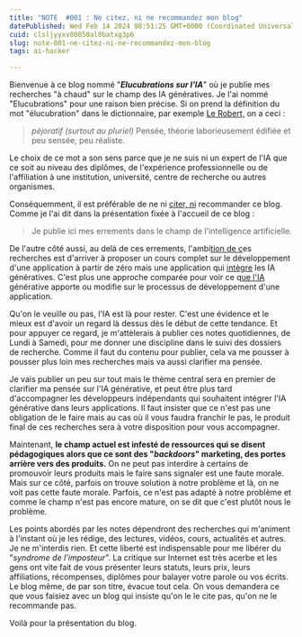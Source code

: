 ```yaml
---
title: "NOTE  #001 : Ne citez, ni ne recommandez mon blog"
datePublished: Wed Feb 14 2024 08:51:25 GMT+0000 (Coordinated Universal Time)
cuid: clsljyyxv00050al0batxg3p6
slug: note-001-ne-citez-ni-ne-recommandez-mon-blog
tags: ai-hacker

---
```


Bienvenue à ce blog nommé "***Elucubrations sur l'IA***" où je publie mes recherches "à chaud" sur le champ des IA génératives. Je l'ai nommé "Elucubrations" pour une raison bien précise. Si on prend la définition du mot "élucubration" dans le dictionnaire, par exemple [Le Robert,](https://dictionnaire.lerobert.com/definition/elucubration) on a ceci :

> *péjoratif (surtout au pluriel)* Pensée, théorie laborieusement édifiée et peu sensée, peu réaliste.

Le choix de ce mot a son sens parce que je ne suis ni un expert de l'IA que ce soit au niveau des diplômes, de l'expérience professionnelle ou de l'affiliation à une institution, université, centre de recherche ou autres organismes.

Conséquemment, il est préférable de ne ni [citer, ni](https://dictionnaire.lerobert.com/definition/elucubration) recommander ce blog. Comme je l'ai dit dans la présentation fixée à l'accueil de ce blog :

> Je publie ici mes errements dans le champ de l'intelligence artificielle.

De l'autre côté aussi, au delà de ces errements, l'ambi[tion de c](https://dictionnaire.lerobert.com/definition/elucubration)es recherches est d'arriver à proposer un cours complet sur le développement d'une application à partir de zéro mais une application qui [intègre](https://dictionnaire.lerobert.com/definition/elucubration) les IA génératives. C'est plus une approche comparée pour voir ce q[ue l'IA g](https://dictionnaire.lerobert.com/definition/elucubration)énérative apporte ou modifie sur le processus de développement d'une application.

Qu'on le veuille ou pas, l'IA est là pour rester. C'est une évidence et le mieux est d'avoir un regard là dessus dès le début de cette tendance. Et pour appuyer ce regard, je m'attèlerais à publier ces notes quotidiennes, de Lundi à Samedi, pour me donner une discipline dans le suivi des dossiers de recherche. Comme il faut du contenu pour publier, cela va me pousser à pousser plus loin mes recherches mais va aussi clarifier ma pensée.

Je vais publier un peu sur tout mais le thème central sera en premier de clarifier ma pensée sur l'IA générative, et peut être plus tard d'accompagner les développeurs indépendants qui souhaitent intégrer l'IA générative dans leurs applications. Il faut insister que ce n'est pas une obligation de le faire mais au cas où il vous faudra franchir le pas, le produit final de ces recherches sera à votre disposition pour vous accompagner.

Maintenant, **le champ actuel est infesté de ressources qui se disent pédagogiques alors que ce sont des "*backdoors*" marketing, des portes arrière vers des produits.** On ne peut pas interdire à certains de promouvoir leurs produits mais le faire sans signaler est une faute morale. Mais sur ce côté, parfois on trouve solution à notre problème et là, on ne voit pas cette faute morale. Parfois, ce n'est pas adapté à notre problème et comme le champ n'est pas encore mature, on se dit que c'est plutôt nous le problème.

Les points abordés par les notes dépendront des recherches qui m'animent à l'instant où je les rédige, des lectures, vidéos, cours, actualités et autres. Je ne m'interdis rien. Et cette liberté est indispensable pour me libérer du "*syndrome de l'imposteur*". La critique sur Internet est très acerbe et les gens ont vite fait de vous présenter leurs statuts, leurs prix, leurs affiliations, récompenses, diplômes pour balayer votre parole ou vos écrits. Le blog même, de par son titre, évacue tout cela. On vous demandera ce que vous faisiez avec un blog qui insiste qu'on le le cite pas, qu'on ne le recommande pas.

Voilà pour la présentation du blog.